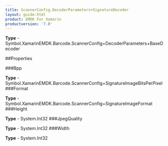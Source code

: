 ```yaml
---
title: ScannerConfig.DecoderParameters+SignatureDecoder
layout: guide.html
product: EMDK For Xamarin 
productversion: '7.0' 
---
```


    

**Type** - Symbol.XamarinEMDK.Barcode.ScannerConfig+DecoderParameters+BaseDecoder

##Properties

###Bpp

        

**Type** - Symbol.XamarinEMDK.Barcode.ScannerConfig+SignatureImageBitsPerPixel
###Format

        

**Type** - Symbol.XamarinEMDK.Barcode.ScannerConfig+SignatureImageFormat
###Height

        

**Type** - System.Int32
###JpegQuality

        

**Type** - System.Int32
###Width

        

**Type** - System.Int32
